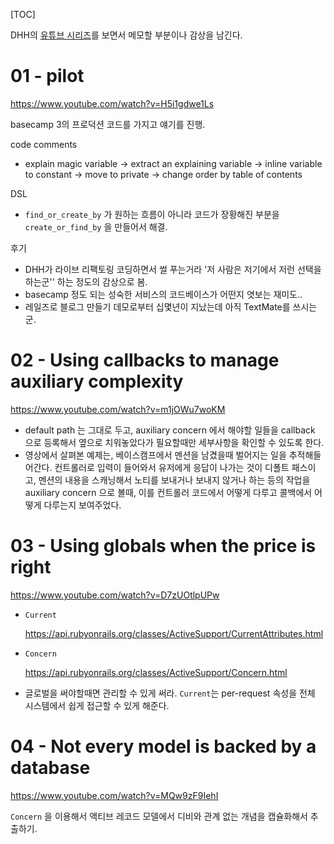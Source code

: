 [TOC]


DHH의 [유튜브 시리즈](https://www.youtube.com/playlist?list=PL3m89j0mV0pdNAg6x9oq6S8Qz_4C-yuwj)를 보면서 메모할 부분이나 감상을 남긴다.

# 01 - pilot

https://www.youtube.com/watch?v=H5i1gdwe1Ls

basecamp 3의 프로덕션 코드를 가지고 얘기를 진행.

code comments

- explain magic variable -> extract an explaining variable -> inline variable to constant -> move to private -> change order by table of contents

DSL

- `find_or_create_by` 가 원하는 흐름이 아니라 코드가 장황해진 부분을 `create_or_find_by` 을 만들어서 해결.

후기

- DHH가 라이브 리팩토링 코딩하면서 썰 푸는거라 '저 사람은 저기에서 저런 선택을 하는군'' 하는 정도의 감상으로 봄.
- basecamp 정도 되는 성숙한 서비스의 코드베이스가 어떤지 엿보는 재미도..
- 레일즈로 블로그 만들기 데모로부터 십몇년이 지났는데 아직 TextMate를 쓰시는군.

# 02 - Using callbacks to manage auxiliary complexity

https://www.youtube.com/watch?v=m1jOWu7woKM

- default path 는 그대로 두고, auxiliary concern 에서 해야할 일들을 callback 으로 등록해서 옆으로 치워놓았다가 필요할때만 세부사항을 확인할 수 있도록 한다.
- 영상에서 살펴본 예제는, 베이스캠프에서 멘션을 남겼을때 벌어지는 일을 추적해들어간다. 컨트롤러로 입력이 들어와서 유저에게 응답이 나가는 것이 디폴트 패스이고, 멘션의 내용을 스캐닝해서 노티를 보내거나 보내지 않거나 하는 등의 작업을 auxiliary concern 으로 볼때, 이를 컨트롤러 코드에서 어떻게 다루고 콜백에서 어떻게 다루는지 보여주었다.

# 03 - Using globals when the price is right

https://www.youtube.com/watch?v=D7zUOtlpUPw

- `Current`

  https://api.rubyonrails.org/classes/ActiveSupport/CurrentAttributes.html
- `Concern`

  https://api.rubyonrails.org/classes/ActiveSupport/Concern.html

- 글로벌을 써야할때면 관리할 수 있게 써라.  `Current`는 per-request 속성을 전체 시스템에서 쉽게 접근할 수 있게 해준다.

# 04 - Not every model is backed by a database

https://www.youtube.com/watch?v=MQw9zF9IehI

`Concern` 을 이용해서 액티브 레코드 모델에서 디비와 관계 없는 개념을 캡슐화해서 추출하기.
